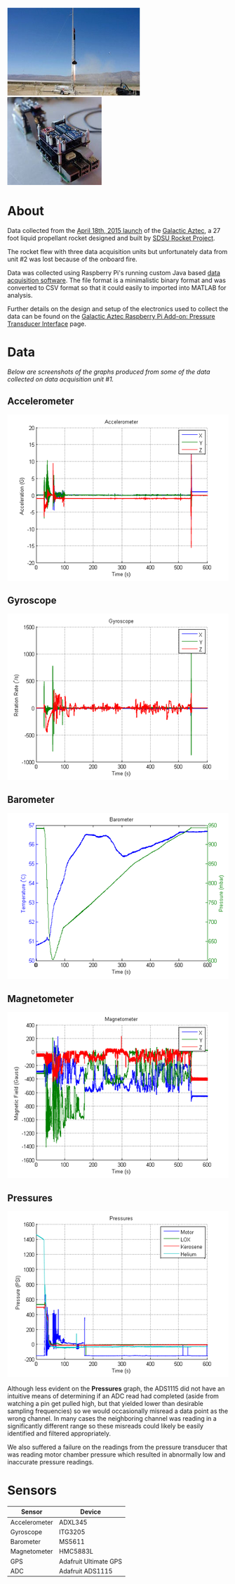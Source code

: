 [![Launch](artwork/thumb_launch.jpg?raw=true)](artwork/launch.jpg?raw=true)
[![Data Acquisition Unit](artwork/thumb_electronics.jpg?raw=true)](artwork/electronics.jpg?raw=true)

# About
Data collected from the [April 18th, 2015 launch] of the [Galactic Aztec], a 27 foot liquid propellant rocket designed and built by [SDSU Rocket Project].

The rocket flew with three data acquisition units but unfortunately data from unit #2 was lost because of the onboard fire.

Data was collected using Raspberry Pi's running custom Java based [data acquisition software]. The file format is a minimalistic binary format and was converted to CSV format so that it could easily to imported into MATLAB for analysis.

Further details on the design and setup of the electronics used to collect the data can be found on the [Galactic Aztec Raspberry Pi Add-on: Pressure Transducer Interface] page.


# Data
*Below are screenshots of the graphs produced from some of the data collected on data acquisition unit #1.*

## Accelerometer
![Accelerometer](artwork/accelerometer1.png?raw=true)

## Gyroscope
![Gyroscope](artwork/gyroscope1.png?raw=true)

## Barometer
![Barometer](artwork/barometer1.png?raw=true)

## Magnetometer
![Magnetometer](artwork/magnetometer1.png?raw=true)

## Pressures
![ADC](artwork/pressures1.png?raw=true)

Although less evident on the **Pressures** graph, the ADS1115 did not have an intuitive means of determining if an ADC read had completed (aside from watching a pin get pulled high, but that yielded lower than desirable sampling frequencies) so we would occasionally misread a data point as the wrong channel. In many cases the neighboring channel was reading in a significantly different range so these misreads could likely be easily identified and filtered appropriately.

We also suffered a failure on the readings from the pressure transducer that was reading motor chamber pressure which resulted in abnormally low and inaccurate pressure readings.


# Sensors
Sensor        | Device
--------------|-------
Accelerometer | ADXL345
Gyroscope     | ITG3205
Barometer     | MS5611
Magnetometer  | HMC5883L
GPS           | Adafruit Ultimate GPS
ADC           | Adafruit ADS1115


[April 18th, 2015 launch]: http://makezine.com/2015/07/29/meet-the-tech-and-techies-that-powered-a-high-speed-rocket/
[Galactic Aztec]: http://rocket.sdsu.edu/rockets
[SDSU Rocket Project]: http://rocket.sdsu.edu
[data acquisition software]: https://github.com/twyatt/sdsu-rocket
[Galactic Aztec Raspberry Pi Add-on: Pressure Transducer Interface]: https://raw.githubusercontent.com/twyatt/galactic-aztec-rpi-addon-pressure
